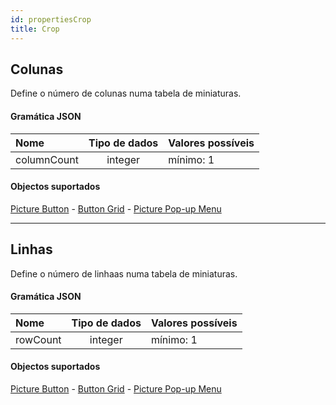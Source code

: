 ```yaml
---
id: propertiesCrop
title: Crop
---
```


## Colunas

Define o número de colunas numa tabela de miniaturas.

#### Gramática JSON

| Nome        | Tipo de dados | Valores possíveis |
| :---------- | :-----------: | ----------------- |
| columnCount |    integer    | mínimo: 1         |

#### Objectos suportados

[Picture Button](pictureButton_overview.md) - [Button Grid](buttonGrid_overview.md) - [Picture Pop-up Menu](picturePopupMenu_overview.md)

***

## Linhas

Define o número de linhaas numa tabela de miniaturas.

#### Gramática JSON

| Nome     | Tipo de dados | Valores possíveis |
| :------- | :-----------: | ----------------- |
| rowCount |    integer    | mínimo: 1         |

#### Objectos suportados

[Picture Button](pictureButton_overview.md) - [Button Grid](buttonGrid_overview.md) - [Picture Pop-up Menu](picturePopupMenu_overview.md)
